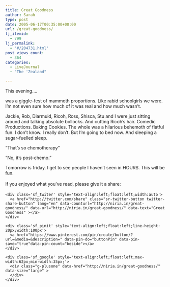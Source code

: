 ```yaml
---
title: Great Goodness
author: Sarah
type: post
date: 2005-06-17T00:35:00+00:00
url: /great-goodness/
lj_itemid:
  - 799
lj_permalink:
  - '#/204731.html'
post_views_count:
  - 364
categories:
  - LiveJournal
  - "The 'Zealand"

---
```

<div id="fb-root">
</div>

This evening&#8230;.

was a giggle-fest of mammoth proportions. Like rabid schoolgirls we were. I&#8217;m not even sure how much of it was real and how much wasn&#8217;t.
  
Jackie, Rob, Diarmuid, Ricoh, Ross, Shisca, Stu and I were just sitting around and talking absolute bollocks. And cutting Ricoh&#8217;s hair. Comedic Productions. Baking Cookies. The whole was a hilarious behemoth of flatful fun. I don&#8217;t know. I really don&#8217;t. But I&#8217;m going to bed now. And sleeping a sugar-fuelled sleep.

&#8220;That&#8217;s so chemotherapy&#8221;
  
&#8220;No, it&#8217;s post-chemo.&#8221;

Tomorrow is friday. I get to see people I haven&#8217;t seen in HOURS. This will be fun.

<div class='sfsi_Sicons' style='width: 100%; display: inline-block; vertical-align: middle; text-align:left'>
  <div style='margin:0px 8px 0px 0px; line-height: 24px'>
    <span>If you enjoyed what you've read, please give it a share:</span>
  </div>
  
  <div class='sfsi_socialwpr'>
    <div class='sf_fb' style='text-align:left;width:125px'>
      <div class="fb-like" href="http://niria.in/great-goodness/" width="180" send="false" showfaces="false"  action="like" data-share="true"data-layout="button_count" >
      </div>
    </div>
    
    <div class='sf_twiter' style='text-align:left;float:left;width:auto'>
      <a href="http://twitter.com/share" class="sr-twitter-button twitter-share-button" lang="en" data-counturl="http://niria.in/great-goodness/" data-url="http://niria.in/great-goodness/" data-text="Great Goodness" ></a>
    </div>
    
    <div class='sf_pinit' style='text-align:left;float:left;line-height: 20px;width:100px'>
      <a href="https://www.pinterest.com/pin/create/button/?url=&media=&description=" data-pin-do="buttonPin" data-pin-save="true"data-pin-count="beside"></a>
    </div>
    
    <div class='sf_google' style='text-align:left;float:left;max-width:62px;min-width:35px;'>
      <div class="g-plusone" data-href="http://niria.in/great-goodness/" data-size="large" >
      </div>
    </div>
  </div>
</div>